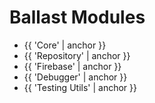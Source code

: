 ---
---

# Ballast Modules

- {{ 'Core' | anchor }}
- {{ 'Repository' | anchor }}
- {{ 'Firebase' | anchor }}
- {{ 'Debugger' | anchor }} 
- {{ 'Testing Utils' | anchor }}
